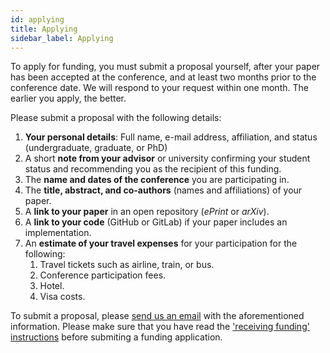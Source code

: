 ```yaml
---
id: applying
title: Applying
sidebar_label: Applying
---
```


To apply for funding, you must submit a proposal yourself, after your paper has been accepted at the conference, and at least two months prior to the conference date. We will respond to your request within one month. The earlier you apply, the better.

Please submit a proposal with the following details:

1. **Your personal details**: Full name, e-mail address, affiliation, and status (undergraduate, graduate, or PhD)
1. A short **note from your advisor** or university confirming your student status and recommending you as the recipient of this funding.
1. The **name and dates of the conference** you are participating in.
1. The **title, abstract, and co-authors** (names and affiliations) of your paper.
1. A **link to your paper** in an open repository (*ePrint* or *arXiv*).
1. A **link to your code** (GitHub or GitLab) if your paper includes an implementation.
1. An **estimate of your travel expenses** for your participation for the following:
    1. Travel tickets such as airline, train, or bus.
    1. Conference participation fees.
    1. Hotel.
    1. Visa costs.

To submit a proposal, please [send us an email](mailto:apply@researchdao.io?subject=Funding+Application) with the aforementioned information. Please make sure that you have read the ['receiving funding' instructions](/receiving) before submiting a funding application.
